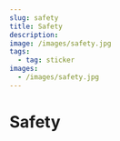 ```yaml
---
slug: safety
title: Safety
description:
image: /images/safety.jpg
tags:
  - tag: sticker
images:
  - /images/safety.jpg
---
```


# Safety
